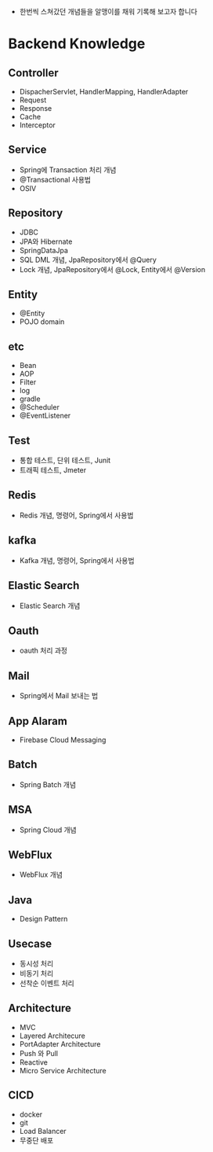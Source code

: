 - 한번씩 스쳐갔던 개념들을 알맹이를 채워 기록해 보고자 합니다

# Backend Knowledge
## Controller
- DispacherServlet, HandlerMapping, HandlerAdapter
- Request
- Response
- Cache
- Interceptor

## Service
- Spring에 Transaction 처리 개념
- @Transactional 사용법
- OSIV

## Repository
- JDBC
- JPA와 Hibernate
- SpringDataJpa 
- SQL DML 개념, JpaRepository에서 @Query
- Lock 개념, JpaRepository에서 @Lock, Entity에서 @Version

## Entity
- @Entity
- POJO domain

## etc
- Bean
- AOP
- Filter
- log
- gradle
- @Scheduler
- @EventListener

## Test
- 통합 테스트, 단위 테스트, Junit
- 트래픽 테스트, Jmeter

## Redis
- Redis 개념, 명령어, Spring에서 사용법

## kafka
- Kafka 개념, 명령어, Spring에서 사용법

## Elastic Search
- Elastic Search 개념

## Oauth
- oauth 처리 과정

## Mail
- Spring에서 Mail 보내는 법

## App Alaram
- Firebase Cloud Messaging

## Batch
- Spring Batch 개념

## MSA
- Spring Cloud 개념

## WebFlux
- WebFlux 개념

## Java
- Design Pattern

## Usecase
- 동시성 처리
- 비동기 처리
- 선착순 이벤트 처리

## Architecture
- MVC
- Layered Architecure
- PortAdapter Architecture 
- Push 와 Pull 
- Reactive
- Micro Service Architecture

## CICD
- docker
- git
- Load Balancer
- 무중단 배포
